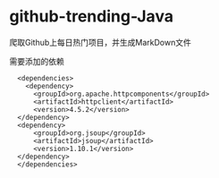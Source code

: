 # github-trending-Java
爬取Github上每日热门项目，并生成MarkDown文件

需要添加的依赖

      <dependencies>
        <dependency>
          <groupId>org.apache.httpcomponents</groupId>
          <artifactId>httpclient</artifactId>
          <version>4.5.2</version>
      </dependency>
      <dependency>
          <groupId>org.jsoup</groupId>
          <artifactId>jsoup</artifactId>
          <version>1.10.1</version>
      </dependency>
      </dependencies>
